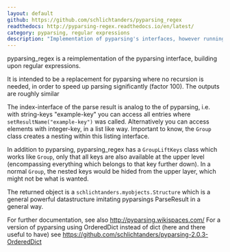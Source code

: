 ```yaml
---
layout: default
github: https://github.com/schlichtanders/pyparsing_regex
readthedocs: http://pyparsing-regex.readthedocs.io/en/latest/
category: pyparsing, regular expressions
description: "Implementation of pyparsing's interfaces, however running on regular expressions."
---
```



pyparsing_regex is a reimplementation of the pyparsing interface, building upon regular expressions.

It is intended to be a replacement for pyparsing where no recursion is needed, in order to speed up parsing
significantly (factor 100). The outputs are roughly similar


The index-interface of the parse result is analog to the of pyparsing, i.e. with string-keys "example-key" you can access
all entries where ``setResultName("example-key")`` was called.
Alternatively you can access elements with integer-key, in a list like way.
Important to know, the ``Group`` class creates a nesting within this listing interface.

In addition to pyparsing, pyparsing_regex has a ``GroupLiftKeys`` class which works like ``Group``, only that all keys
are also available at the upper level (encompassing everything which belongs to that key further down). In a normal
``Group``, the nested keys would be hided from the upper layer, which might not be what is wanted.

The returned object is a ``schlichtanders.myobjects.Structure`` which is a general powerful datastructure imitating
pyparsings ParseResult in a general way.

For further documentation, see also  http://pyparsing.wikispaces.com/
For a version of pyparsing using OrderedDict instead of dict (here and there useful to have) see https://github.com/schlichtanders/pyparsing-2.0.3-OrderedDict

